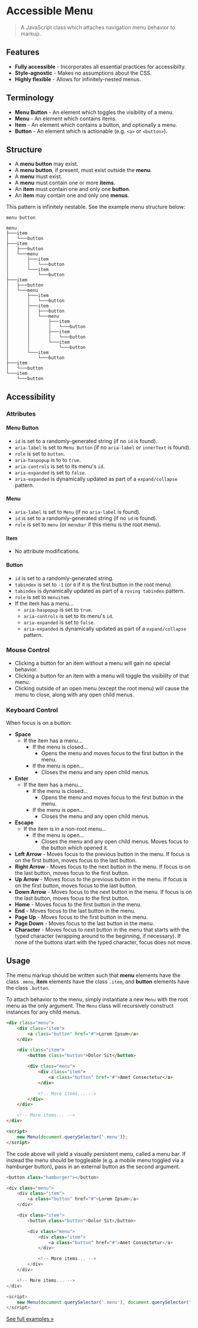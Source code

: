 # Accessible Menu

> A JavaScript class which attaches navigation menu behavior to markup.

## Features

- **Fully accessible** - Incorporates all essential practices for accessibilty.
- **Style-agnostic** - Makes no assumptions about the CSS.
- **Highly flexible** - Allows for infinitely-nested menus.

## Terminology

- **Menu Button** - An element which toggles the visibility of a menu.
- **Menu** - An element which contains items.
- **Item** - An element which contains a button, and optionally a menu.
- **Button** - An element which is actionable (e.g. `<a>` or `<button>`).

## Structure

- A **menu button** may exist.
- A **menu button**, if present, must exist outside the **menu**.
- A **menu** must exist.
- A **menu** must contain one or more **items**.
- An **item** must contain one and only one **button**.
- An **item** may contain one and only one **menus**.

This pattern is infinitely nestable. See the example menu structure below:

```
menu button

menu
├───item
│   └───button
├───item
│   ├───button
│   └───menu
│       ├───item
│       │   └───button
│       └───item
│           └───button
├───item
│   ├───button
│   └───menu
│       ├───item
│       │   └───button
│       ├───item
│       │   ├───button
│       │   └───menu
│       │       ├───item
│       │       │   └───button
│       │       ├───item
│       │       │   └───button
│       │       └───item
│       │           └───button
│       └───item
│           └───button
├───item
│   └───button
└───item
    └───button
```

## Accessibility

### Attributes

#### Menu Button

- `id` is set to a randomly-generated string (if no `id` is found).
- `aria-label` is set to `Menu Button` (if no `aria-label` or `innerText` is found).
- `role` is set to `button`.
- `aria-haspopup` is to to `true`.
- `aria-controls` is set to its menu's `id`.
- `aria-expanded` is set to `false`.
- `aria-expanded` is dynamically updated as part of a `expand/collapse` pattern.

#### Menu

- `aria-label` is set to `Menu` (if no `aria-label` is found).
- `id` is set to a randomly-generated string (if no `id` is found).
- `role` is set to `menu` (or `menubar` if this menu is the root menu).

#### Item

- No attribute modifications.

#### Button

- `id` is set to a randomly-generated string.
- `tabindex` is set to `-1` (or `0` if it is the first button in the root menu).
- `tabindex` is dynamically updated as part of a `roving tabindex` pattern.
- `role` is set to `menuitem`.
- If the item has a menu...
	- `aria-haspopup` is set to `true`.
	- `aria-controls` is set to its menu's `id`.
	- `aria-expanded` is set to `false`.
	- `aria-expanded` is dynamically updated as part of a `expand/collapse` pattern.

### Mouse Control

- Clicking a button for an item without a menu will gain no special behavior.
- Clicking a button for an item with a menu will toggle the visibility of that menu.
- Clicking outside of an open menu (except the root menu) will cause the menu to close, along with any open child menus.

### Keyboard Control

When focus is on a button:

- **Space**
	- If the item has a menu...
		- If the menu is closed...
			- Opens the menu and moves focus to the first button in the menu.
		- If the menu is open...
			- Closes the menu and any open child menus.
- **Enter**
	- If the item has a menu...
		- If the menu is closed...
			- Opens the menu and moves focus to the first button in the menu.
		- If the menu is open...
			- Closes the menu and any open child menus.
- **Escape**
	- If the item is in a non-root menu...
		- If the menu is open...
			- Closes the menu and any open child menus. Moves focus to the button which opened it.
- **Left Arrow** - Moves focus to the previous button in the menu. If focus is on the first button, moves focus to the last button.
- **Right Arrow** - Moves focus to the next button in the menu. If focus is on the last button, moves focus to the first button.
- **Up Arrow** - Moves focus to the previous button in the menu. If focus is on the first button, moves focus to the last button.
- **Down Arrow** - Moves focus to the next button in the menu. If focus is on the last button, moves focus to the first button.
- **Home** - Moves focus to the first button in the menu.
- **End** - Moves focus to the last button in the menu.
- **Page Up** - Moves focus to the first button in the menu.
- **Page Down** - Moves focus to the last button in the menu.
- **Character** - Moves focus to next button in the menu that starts with the typed character (wrapping around to the beginning, if necessary). If none of the buttons start with the typed character, focus does not move.

## Usage

The menu markup should be written such that **menu** elements have the class `.menu`, **item** elements have the class `.item`, and **button** elements have the class `.button`.

To attach behavior to the menu, simply instantiate a new `Menu` with the root menu as the only argument. The `Menu` class will recursively construct instances for any child menus.

``` html
<div class="menu">
	<div class="item">
		<a class="button" href="#">Lorem Ipsum</a>
	</div>

	<div class="item">
		<button class="button">Dolor Sit</button>

		<div class="menu">
			<div class="item">
				<a class="button" href="#">Amet Consectetur</a>
			</div>

			<!-- More items... -->
		</div>
	</div>

	<!-- More items... -->
</div>

<script>
	new Menu(document.querySelector('.menu'));
</script>
```

The code above will yield a visually persistent menu, called a menu bar. If instead the menu should be toggleable (e.g. a mobile menu toggled via a hamburger button), pass in an external button as the second argument.

``` js
<button class="hamburger"></button>

<div class="menu">
	<div class="item">
		<a class="button" href="#">Lorem Ipsum</a>
	</div>

	<div class="item">
		<button class="button">Dolor Sit</button>

		<div class="menu">
			<div class="item">
				<a class="button" href="#">Amet Consectetur</a>
			</div>

			<!-- More items... -->
		</div>
	</div>

	<!-- More items... -->
</div>

<script>
	new Menu(document.querySelector('.menu'), document.querySelector('.hamburger'));
</script>
```

[See full examples &raquo;](./examples)
